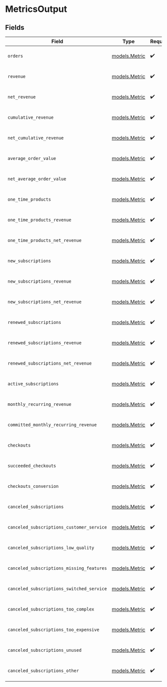 # MetricsOutput


## Fields

| Field                                     | Type                                      | Required                                  | Description                               |
| ----------------------------------------- | ----------------------------------------- | ----------------------------------------- | ----------------------------------------- |
| `orders`                                  | [models.Metric](../models/metric.md)      | :heavy_check_mark:                        | Information about a metric.               |
| `revenue`                                 | [models.Metric](../models/metric.md)      | :heavy_check_mark:                        | Information about a metric.               |
| `net_revenue`                             | [models.Metric](../models/metric.md)      | :heavy_check_mark:                        | Information about a metric.               |
| `cumulative_revenue`                      | [models.Metric](../models/metric.md)      | :heavy_check_mark:                        | Information about a metric.               |
| `net_cumulative_revenue`                  | [models.Metric](../models/metric.md)      | :heavy_check_mark:                        | Information about a metric.               |
| `average_order_value`                     | [models.Metric](../models/metric.md)      | :heavy_check_mark:                        | Information about a metric.               |
| `net_average_order_value`                 | [models.Metric](../models/metric.md)      | :heavy_check_mark:                        | Information about a metric.               |
| `one_time_products`                       | [models.Metric](../models/metric.md)      | :heavy_check_mark:                        | Information about a metric.               |
| `one_time_products_revenue`               | [models.Metric](../models/metric.md)      | :heavy_check_mark:                        | Information about a metric.               |
| `one_time_products_net_revenue`           | [models.Metric](../models/metric.md)      | :heavy_check_mark:                        | Information about a metric.               |
| `new_subscriptions`                       | [models.Metric](../models/metric.md)      | :heavy_check_mark:                        | Information about a metric.               |
| `new_subscriptions_revenue`               | [models.Metric](../models/metric.md)      | :heavy_check_mark:                        | Information about a metric.               |
| `new_subscriptions_net_revenue`           | [models.Metric](../models/metric.md)      | :heavy_check_mark:                        | Information about a metric.               |
| `renewed_subscriptions`                   | [models.Metric](../models/metric.md)      | :heavy_check_mark:                        | Information about a metric.               |
| `renewed_subscriptions_revenue`           | [models.Metric](../models/metric.md)      | :heavy_check_mark:                        | Information about a metric.               |
| `renewed_subscriptions_net_revenue`       | [models.Metric](../models/metric.md)      | :heavy_check_mark:                        | Information about a metric.               |
| `active_subscriptions`                    | [models.Metric](../models/metric.md)      | :heavy_check_mark:                        | Information about a metric.               |
| `monthly_recurring_revenue`               | [models.Metric](../models/metric.md)      | :heavy_check_mark:                        | Information about a metric.               |
| `committed_monthly_recurring_revenue`     | [models.Metric](../models/metric.md)      | :heavy_check_mark:                        | Information about a metric.               |
| `checkouts`                               | [models.Metric](../models/metric.md)      | :heavy_check_mark:                        | Information about a metric.               |
| `succeeded_checkouts`                     | [models.Metric](../models/metric.md)      | :heavy_check_mark:                        | Information about a metric.               |
| `checkouts_conversion`                    | [models.Metric](../models/metric.md)      | :heavy_check_mark:                        | Information about a metric.               |
| `canceled_subscriptions`                  | [models.Metric](../models/metric.md)      | :heavy_check_mark:                        | Information about a metric.               |
| `canceled_subscriptions_customer_service` | [models.Metric](../models/metric.md)      | :heavy_check_mark:                        | Information about a metric.               |
| `canceled_subscriptions_low_quality`      | [models.Metric](../models/metric.md)      | :heavy_check_mark:                        | Information about a metric.               |
| `canceled_subscriptions_missing_features` | [models.Metric](../models/metric.md)      | :heavy_check_mark:                        | Information about a metric.               |
| `canceled_subscriptions_switched_service` | [models.Metric](../models/metric.md)      | :heavy_check_mark:                        | Information about a metric.               |
| `canceled_subscriptions_too_complex`      | [models.Metric](../models/metric.md)      | :heavy_check_mark:                        | Information about a metric.               |
| `canceled_subscriptions_too_expensive`    | [models.Metric](../models/metric.md)      | :heavy_check_mark:                        | Information about a metric.               |
| `canceled_subscriptions_unused`           | [models.Metric](../models/metric.md)      | :heavy_check_mark:                        | Information about a metric.               |
| `canceled_subscriptions_other`            | [models.Metric](../models/metric.md)      | :heavy_check_mark:                        | Information about a metric.               |